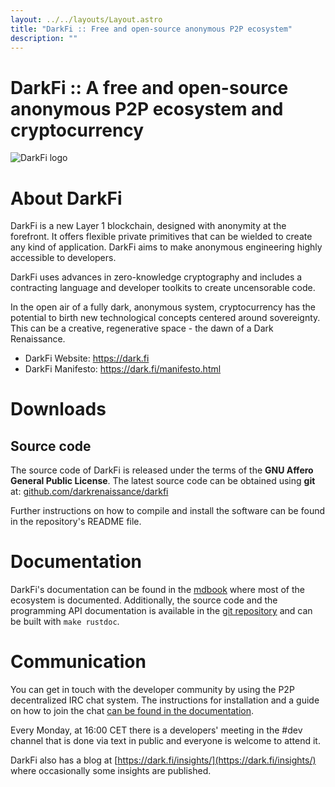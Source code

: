 ```yaml
---
layout: ../../layouts/Layout.astro
title: "DarkFi :: Free and open-source anonymous P2P ecosystem"
description: ""
---
```


# DarkFi :: A free and open-source anonymous P2P ecosystem and cryptocurrency

![DarkFi logo](/images/darkfi.png)

# About DarkFi

DarkFi is a new Layer 1 blockchain, designed with anonymity at the
forefront. It offers flexible private primitives that can be wielded
to create any kind of application. DarkFi aims to make anonymous
engineering highly accessible to developers.

DarkFi uses advances in zero-knowledge cryptography and includes a
contracting language and developer toolkits to create uncensorable
code.

In the open air of a fully dark, anonymous system, cryptocurrency has
the potential to birth new technological concepts centered around
sovereignty. This can be a creative, regenerative space - the dawn of
a Dark Renaissance.

* DarkFi Website: <https://dark.fi>
* DarkFi Manifesto: <https://dark.fi/manifesto.html>

# Downloads

## Source code

The source code of DarkFi is released under the terms of the **GNU
Affero General Public License**. The latest source code can be obtained
using **git** at: [github.com/darkrenaissance/darkfi](https://github.com/darkrenaissance/darkfi)

Further instructions on how to compile and install the software can
be found in the repository's README file.

# Documentation

DarkFi's documentation can be found in the [mdbook](https://darkrenaissance.github.io/darkfi/)
where most of the ecosystem is documented. Additionally, the source
code and the programming API documentation is available in the
[git repository](https://github.com/darkrenaissance/darkfi) and can be
built with `make rustdoc`.

# Communication

You can get in touch with the developer community by using the P2P
decentralized IRC chat system. The instructions for installation and
a guide on how to join the chat [can be found in the documentation](https://darkrenaissance.github.io/darkfi/misc/ircd/ircd.html).

Every Monday, at 16:00 CET there is a developers' meeting in the #dev
channel that is done via text in public and everyone is welcome to
attend it.

DarkFi also has a blog at [https://dark.fi/insights/](https://dark.fi/insights/)
where occasionally some insights are published.
